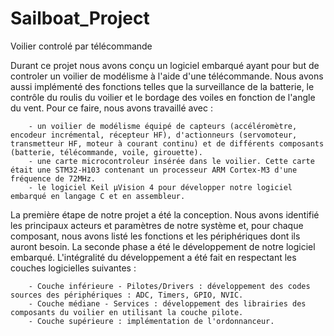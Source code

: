 # Sailboat_Project


Voilier controlé par télécommande

Durant ce projet nous avons conçu un logiciel embarqué ayant pour but de controler un voilier de modélisme à l'aide d'une télécommande. Nous avons aussi implémenté des fonctions telles que la surveillance de la batterie, le contrôle du roulis du voilier et le bordage des voiles en fonction de l'angle du vent. Pour ce faire, nous avons travaillé avec : 

        - un voilier de modélisme équipé de capteurs (accéléromètre, encodeur incrémental, récepteur HF), d'actionneurs (servomoteur, transmetteur HF, moteur à courant continu) et de différents composants (batterie, télécommande, voile, girouette).
        - une carte microcontroleur insérée dans le voilier. Cette carte était une STM32-H103 contenant un processeur ARM Cortex-M3 d'une fréquence de 72MHz.
        - le logiciel Keil µVision 4 pour développer notre logiciel embarqué en langage C et en assembleur.

La première étape de notre projet a été la conception. Nous avons identifié les principaux acteurs et paramètres de notre système et, pour chaque composant, nous avons listé les fonctions et les périphériques dont ils auront besoin. La seconde phase a été le développement de notre logiciel embarqué. L'intégralité du développement a été fait en respectant les couches logicielles suivantes :

        - Couche inférieure - Pilotes/Drivers : développement des codes sources des périphériques : ADC, Timers, GPIO, NVIC.
        - Couche médiane - Services : développement des librairies des composants du voilier en utilisant la couche pilote.
        - Couche supérieure : implémentation de l'ordonnanceur.
